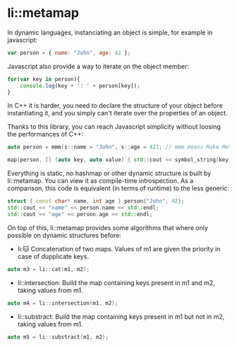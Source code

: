 li::metamap
===============================

In dynamic languages, instanciating an object is simple, for example in javascript:

```js
var person = { name: "John", age: 42 };
```

Javascript also provide a way to iterate on the object member:
```js
for(var key in person){
    console.log(key + ': ' + person[key]);
}
```

In C++ it is harder, you need to declare the structure of your object before instantiating it,
and you simply can't iterate over the properties of an object.

Thanks to this library, you can reach Javascript simplicity without loosing the performances of C++:
```c++
auto person = mmm(s::name = "John", s::age = 42); // mmm means Make MetaMap

map(person, [] (auto key, auto value) { std::cout << symbol_string(key) << value << std::endl; });
```

Everything is static, no hashmap or other dynamic structure is built by li::metamap. You can
view it as compile-time introspection.
As a comparison, this code is equivalent (in terms of runtime) to the less generic:
```c++
struct { const char* name, int age } person{"John", 42};
std::cout << "name" << person.name << std::endl;
std::cout << "age" << person.age << std::endl;
```

On top of this, li::metamap provides some algorithms that where only possible
on dynamic structures before:


- li::cat: Concatenation of two maps. Values of m1 are given the priority in case of dupplicate keys.

```c++
auto m3 = li::cat(m1, m2);
```

- li::intersection: Build the map containing keys present in m1 and m2, taking values from m1.

```c++
auto m4 = li::intersection(m1, m2);
```

- li::substract: Build the map containing keys present in m1 but not in m2, taking values from m1.

```c++
auto m5 = li::substract(m1, m2);
```
